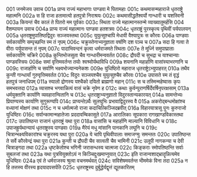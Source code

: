 001	जनमेजय उवाच
001a	प्राप्य राज्यं महाभागाः पाण्डवा मे पितामहाः
001c	कथमासन्महाराजे धृतराष्ट्रे महात्मनि
002a	स हि राजा हतामात्यो हतपुत्रो निराश्रयः
002c	कथमासीद्धतैश्वर्यो गान्धारी च यशस्विनी
003a	कियन्तं चैव कालं ते पितरो मम पूर्वकाः
003c	स्थिता राज्ये महात्मानस्तन्मे व्याख्यातुमर्हसि
004	वैशम्पायन उवाच
004a	प्राप्य राज्यं महात्मानः पाण्डवा हतशत्रवः
004c	धृतराष्ट्रं पुरस्कृत्य पृथिवीं पर्यपालयन्
005a	धृतराष्ट्रमुपातिष्ठद्विदुरः सञ्जयस्तथा
005c	युयुत्सुश्चापि मेधावी वैश्यापुत्रः स कौरवः
006a	पाण्डवाः सर्वकार्याणि सम्पृच्छन्ति स्म तं नृपम्
006c	चक्रुस्तेनाभ्यनुज्ञाता वर्षाणि दश पञ्च च
007a	सदा हि गत्वा ते वीराः पर्युपासन्त तं नृपम्
007c	पादाभिवन्दनं कृत्वा धर्मराजमते स्थिताः
007e	ते मूर्ध्नि समुपाघ्राताः सर्वकार्याणि चक्रिरे
008a	कुन्तिभोजसुता चैव गान्धारीमन्ववर्तत
008c	द्रौपदी च सुभद्रा च याश्चान्याः पाण्डवस्त्रियः
008e	समां वृत्तिमवर्तन्त तयोः श्वश्र्वोर्यथाविधि
009a	शयनानि महार्हाणि वासांस्याभरणानि च
009c	राजार्हाणि च सर्वाणि भक्ष्यभोज्यान्यनेकशः
009e	युधिष्ठिरो महाराज धृतराष्ट्रेऽभ्युपाहरत्
010a	तथैव कुन्ती गान्धार्यां गुरुवृत्तिमवर्तत
010c	विदुरः सञ्जयश्चैव युयुत्सुश्चैव कौरवः
010e	उपासते स्म तं वृद्धं हतपुत्रं जनाधिपम्
011a	स्यालो द्रोणस्य यश्चैको दयितो ब्राह्मणो महान्
011c	स च तस्मिन्महेष्वासः कृपः समभवत्तदा
012a	व्यासश्च भगवान्नित्यं वासं चक्रे नृपेण ह
012c	कथाः कुर्वन्पुराणर्षिर्देवर्षिनृपरक्षसाम्
013a	धर्मयुक्तानि कार्याणि व्यवहारान्वितानि च
013c	धृतराष्ट्राभ्यनुज्ञातो विदुरस्तान्यकारयत्
014a	सामन्तेभ्यः प्रियाण्यस्य कार्याणि सुगुरूण्यपि
014c	प्राप्यन्तेऽर्थैः सुलघुभिः प्रभावाद्विदुरस्य वै
015a	अकरोद्बन्धमोक्षांश्च वध्यानां मोक्षणं तथा
015c	न च धर्मात्मजो राजा कदाचित्किञ्जिदब्रवीत्
016a	विहारयात्रासु पुनः कुरुराजो युधिष्ठिरः
016c	सर्वान्कामान्महातेजाः प्रददावम्बिकासुते
017a	आरालिकाः सूपकारा रागखाण्डविकास्तथा
017c	उपातिष्ठन्त राजानं धृतराष्ट्रं यथा पुरा
018a	वासांसि च महार्हाणि माल्यानि विविधानि च
018c	उपाजह्रुर्यथान्यायं धृतराष्ट्रस्य पाण्डवाः
019a	मैरेयं मधु मांसानि पानकानि लघूनि च
019c	चित्रान्भक्ष्यविकारांश्च चक्रुरस्य यथा पुरा
020a	ये चापि पृथिवीपालाः समाजग्मुः समन्ततः
020c	उपातिष्ठन्त ते सर्वे कौरवेन्द्रं यथा पुरा
021a	कुन्ती च द्रौपदी चैव सात्वती चैव भामिनी
021c	उलूपी नागकन्या च देवी चित्राङ्गदा तथा
022a	धृष्टकेतोश्च भगिनी जरासन्धस्य चात्मजा
022c	किङ्कराः स्मोपतिष्ठन्ति सर्वाः सुबलजां तथा
023a	यथा पुत्रवियुक्तोऽयं न किञ्चिद्दुःखमाप्नुयात्
023c	इति राजान्वशाद्भ्रातॄन्नित्यमेव युधिष्ठिरः
024a	एवं ते धर्मराजस्य श्रुत्वा वचनमर्थवत्
024c	सविशेषमवर्तन्त भीममेकं विना तदा
025a	न हि तत्तस्य वीरस्य हृदयादपसर्पति
025c	धृतराष्ट्रस्य दुर्बुद्धेर्यद्वृत्तं द्यूतकारितम्
